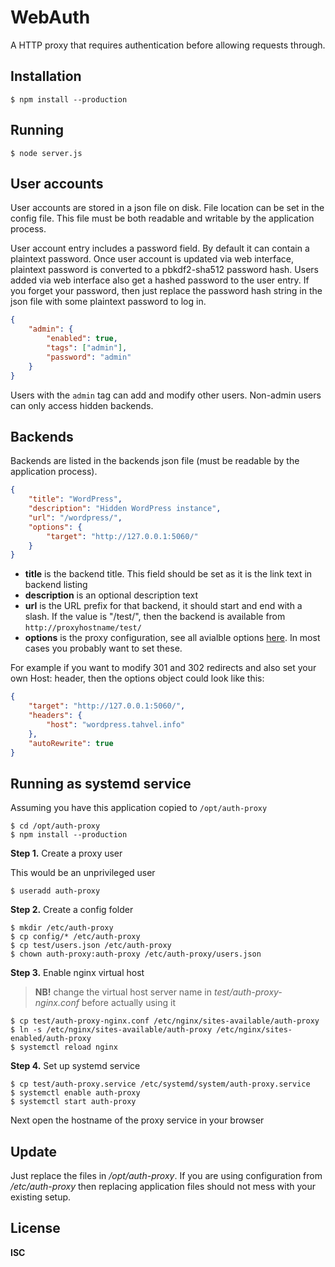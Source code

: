 # WebAuth

A HTTP proxy that requires authentication before allowing requests through.

## Installation

```
$ npm install --production
```

## Running

```
$ node server.js
```

## User accounts

User accounts are stored in a json file on disk. File location can be set in the config file. This file must be both readable and writable by the application process.

User account entry includes a password field. By default it can contain a plaintext password. Once user account is updated via web interface, plaintext password is converted to a pbkdf2-sha512 password hash. Users added via web interface also get a hashed password to the user entry. If you forget your password, then just replace the password hash string in the json file with some plaintext password to log in.

```json
{
    "admin": {
        "enabled": true,
        "tags": ["admin"],
        "password": "admin"
    }
}
```

Users with the `admin` tag can add and modify other users. Non-admin users can only access hidden backends.

## Backends

Backends are listed in the backends json file (must be readable by the application process).

```json
{
    "title": "WordPress",
    "description": "Hidden WordPress instance",
    "url": "/wordpress/",
    "options": {
        "target": "http://127.0.0.1:5060/"
    }
}
```

-   **title** is the backend title. This field should be set as it is the link text in backend listing
-   **description** is an optional description text
-   **url** is the URL prefix for that backend, it should start and end with a slash. If the value is "/test/", then the backend is available from `http://proxyhostname/test/`
-   **options** is the proxy configuration, see all avialble options [here](https://www.npmjs.com/package/http-proxy#options). In most cases you probably want to set these.

For example if you want to modify 301 and 302 redirects and also set your own Host: header, then the options object could look like this:

```json
{
    "target": "http://127.0.0.1:5060/",
    "headers": {
        "host": "wordpress.tahvel.info"
    },
    "autoRewrite": true
}
```

## Running as systemd service

Assuming you have this application copied to `/opt/auth-proxy`

```
$ cd /opt/auth-proxy
$ npm install --production
```

**Step 1.** Create a proxy user

This would be an unprivileged user

```
$ useradd auth-proxy
```

**Step 2.** Create a config folder

```
$ mkdir /etc/auth-proxy
$ cp config/* /etc/auth-proxy
$ cp test/users.json /etc/auth-proxy
$ chown auth-proxy:auth-proxy /etc/auth-proxy/users.json
```

**Step 3.** Enable nginx virtual host

> **NB!** change the virtual host server name in _test/auth-proxy-nginx.conf_ before actually using it

```
$ cp test/auth-proxy-nginx.conf /etc/nginx/sites-available/auth-proxy
$ ln -s /etc/nginx/sites-available/auth-proxy /etc/nginx/sites-enabled/auth-proxy
$ systemctl reload nginx
```

**Step 4.** Set up systemd service

```
$ cp test/auth-proxy.service /etc/systemd/system/auth-proxy.service
$ systemctl enable auth-proxy
$ systemctl start auth-proxy
```

Next open the hostname of the proxy service in your browser

## Update

Just replace the files in _/opt/auth-proxy_. If you are using configuration from _/etc/auth-proxy_ then replacing application files should not mess with your existing setup.

## License

**ISC**
